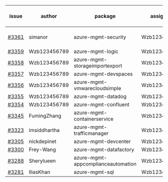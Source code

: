 | issue | author | package | assignee | bot advice | created date of issue | target release date | date from target |
| ------ | ------ | ------ | ------ | ------ | ------ | ------ | :-----: |
| [#3361](https://github.com/Azure/sdk-release-request/issues/3361) | simanor | azure-mgmt-security | Wzb123456789 | new issue. MultiAPI | 11-02 | 11-25 |  |
| [#3359](https://github.com/Azure/sdk-release-request/issues/3359) | Wzb123456789 | azure-mgmt-logic | Wzb123456789 |  | 11-02 | 11-25 |  |
| [#3358](https://github.com/Azure/sdk-release-request/issues/3358) | Wzb123456789 | azure-mgmt-storageimportexport | Wzb123456789 |  | 11-02 | 11-25 |  |
| [#3357](https://github.com/Azure/sdk-release-request/issues/3357) | Wzb123456789 | azure-mgmt-devspaces | Wzb123456789 |  | 11-02 | 11-25 |  |
| [#3356](https://github.com/Azure/sdk-release-request/issues/3356) | Wzb123456789 | azure-mgmt-vmwarecloudsimple | Wzb123456789 |  | 11-02 | 11-25 |  |
| [#3355](https://github.com/Azure/sdk-release-request/issues/3355) | Wzb123456789 | azure-mgmt-datadog | Wzb123456789 |  | 11-02 | 11-25 |  |
| [#3354](https://github.com/Azure/sdk-release-request/issues/3354) | Wzb123456789 | azure-mgmt-confluent | Wzb123456789 |  | 11-02 | 11-25 |  |
| [#3345](https://github.com/Azure/sdk-release-request/issues/3345) | FumingZhang | azure-mgmt-containerservice | Wzb123456789 |  | 11-02 | 11-25 |  |
| [#3323](https://github.com/Azure/sdk-release-request/issues/3323) | imsiddhartha | azure-mgmt-trafficmanager | Wzb123456789 |  | 10-28 | 11-25 |  |
| [#3305](https://github.com/Azure/sdk-release-request/issues/3305) | nickdepinet | azure-mgmt-devcenter | Wzb123456789 |  | 10-26 | 11-25 |  |
| [#3300](https://github.com/Azure/sdk-release-request/issues/3300) | Frey-Wang | azure-mgmt-datafactory | Wzb123456789 |  | 10-26 | 11-25 |  |
| [#3288](https://github.com/Azure/sdk-release-request/issues/3288) | Sherylueen | azure-mgmt-appcomplianceautomation | Wzb123456789 | On time | 10-24 | 11-16 |  |
| [#3281](https://github.com/Azure/sdk-release-request/issues/3281) | IliasKhan | azure-mgmt-sql | Wzb123456789 |  | 10-19 | 11-25 |  |
